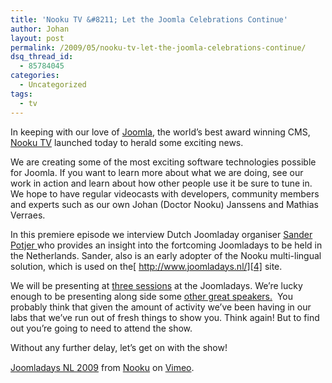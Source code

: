 ```yaml
---
title: 'Nooku TV &#8211; Let the Joomla Celebrations Continue'
author: Johan
layout: post
permalink: /2009/05/nooku-tv-let-the-joomla-celebrations-continue/
dsq_thread_id:
  - 85784045
categories:
  - Uncategorized
tags:
  - tv
---
```

In keeping with our love of [Joomla][1], the world&#8217;s best award winning CMS, [Nooku TV][2] launched today to herald some exciting news.

We are creating some of the most exciting software technologies possible for Joomla. If you want to learn more about what we are doing, see our work in action and learn about how other people use it be sure to tune in. We hope to have regular videocasts with developers, community members and experts such as our own Johan (Doctor Nooku) Janssens and Mathias Verraes.

In this premiere episode we interview Dutch Joomladay organiser [Sander Potjer ][3]who provides an insight into the fortcoming Joomladays to be held in the Netherlands. Sander, also is an early adopter of the Nooku multi-lingual solution, which is used on the[ http://www.joomladays.nl/][4] site.

<!--more-->

We will be presenting at [three sessions][5] at the Joomladays. We&#8217;re lucky enough to be presenting along side some [other great speakers.][6]&nbsp; You probably think that given the amount of activity we&#8217;ve been having in our labs that we&#8217;ve run out of fresh things to show you. Think again! But to find out you&#8217;re going to need to attend the show.

Without any further delay, let&#8217;s get on with the show!

<div style="text-align: center">
</div>

<p style="margin-top: 15px">
  <a href="http://vimeo.com/4740855">Joomladays NL 2009</a> from <a href="http://vimeo.com/nooku">Nooku</a> on <a href="http://vimeo.com">Vimeo</a>.
</p>

 [1]: http://www.joomla.org "title"
 [2]: http://www.nooku.tv "title"
 [3]: http://www.sanderpotjer.nl/ "title"
 [4]: http://www.joomladays.nl "title"
 [5]: http://blog.joomlatools.eu/2009/05/sponsering-joomladays-nl-2009.html "title"
 [6]: http://www.joomladays.nl/en/speakers.html "title"